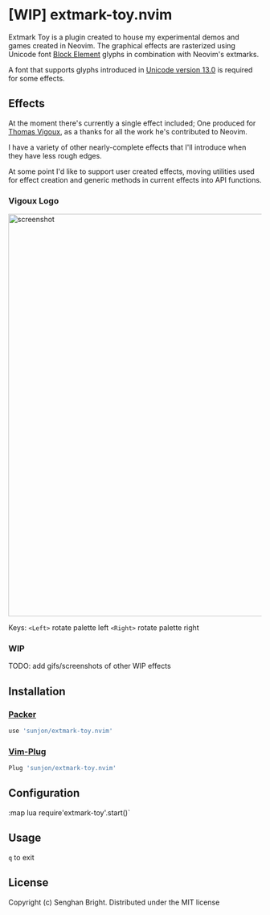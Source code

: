 # [WIP] extmark-toy.nvim

Extmark Toy is a plugin created to house my experimental demos and games created in Neovim.
The graphical effects are rasterized using Unicode font [Block Element](https://en.wikipedia.org/wiki/Block_elements) glyphs in combination with Neovim's extmarks.

A font that supports glyphs introduced in [Unicode version 13.0](https://unicode.org/versions/Unicode13.0.0/) is required for some effects.

## Effects

At the moment there's currently a single effect included; One produced for [Thomas Vigoux](https://github.com/vigoux), as a thanks for all the work he's contributed to Neovim.

I have a variety of other nearly-complete effects that I'll introduce when they have less rough edges.

At some point I'd like to support user created effects, moving utilities used for effect creation and generic methods in current effects into API functions.

### Vigoux Logo
<img src="https://raw.githubusercontent.com/sunjon/images/master/extmark-toy.gif" alt="screenshot" width="800"/>

Keys:
`<Left>`  rotate palette left
`<Right>` rotate palette right



### WIP

TODO: add gifs/screenshots of other WIP effects

## Installation

### [Packer](https://github.com/wbthomason/packer.nvim) 

```lua
use 'sunjon/extmark-toy.nvim'
```

### [Vim-Plug](https://github.com/junegunn/vim-plug)

```lua
Plug 'sunjon/extmark-toy.nvim'
```

## Configuration

:map <key> <cmd>lua require'extmark-toy'.start()`

## Usage

`q` to exit

## License

Copyright (c) Senghan Bright. Distributed under the MIT license
